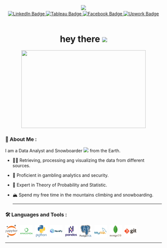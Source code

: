 
<div id="header" align="center">
  <img src="https://media.giphy.com/media/l0Iy2PyFmAFOC7m24/giphy.gif" width="100"/>
</div>
<div id="badges" align="center">
  <a href="https://www.linkedin.com/in/nikolai-boravlev/">
    <img src="https://img.shields.io/badge/LinkedIn-blue?style=for-the-badge&logo=linkedin&logoColor=white" alt="LinkedIn Badge"/>
  </a>
  <a href="https://public.tableau.com/app/profile/boravlev.n">
    <img src="https://img.shields.io/badge/Tableau-red?style=for-the-badge&logo=tableau&logoColor=white" alt="Tableau Badge"/>
  </a>
  <a href="https://www.facebook.com/n.boravlev/">
    <img src="https://img.shields.io/badge/Facebook-blue?style=for-the-badge&logo=facebook&logoColor=white" alt="Facebook Badge"/>
   <a href="https://www.facebook.com/n.boravlev/">
   <img src="https://img.shields.io/badge/Upwork-green?style=for-the-badge&logo=upwork&logoColor=white" alt="Upwork Badge"/>
  </a>
</div>
<div id="counter" align="center">
  <img src="https://komarev.com/ghpvc/?username=nboravlev&style=flat-square&color=blue" alt=""/>
</div>
  
 
<h1 align = 'center'>
  hey there
  <img src="https://media.giphy.com/media/hvRJCLFzcasrR4ia7z/giphy.gif" width="30px"/>
</h1>
 
  <div align="center">
  <img src="https://media.giphy.com/media/JWuBH9rCO2uZuHBFpm/giphy.gif" width="400" height="250"/>
</div>
 
  ### 📌 About Me :
  I am a Data Analyst and Snowboarder <img src="https://media.giphy.com/media/VI2UC13hwWin1MIfmi/giphy.gif" width="30"> from the Earth.
  
- :man_technologist: Retrieving, processing ang visualizing the data from different sources.

- :slot_machine: Proficient in gambling analytics and security.

- :game_die: Expert in Theory of Probability and Statistic.

- :mountain_snow: Spend my free time in the mountains climbing and snowboarding.

  ---
  
### :hammer_and_wrench: Languages and Tools :
  
<div>
  <img src="https://github.com/devicons/devicon/blob/master/icons/jupyter/jupyter-original-wordmark.svg" title="Jupiter" alt="Jupiter" width="40" height="40"/>&nbsp;
  <img src="https://github.com/devicons/devicon/blob/master/icons/anaconda/anaconda-original-wordmark.svg" title="Anaconda" alt="Anaconda" width="40" height="40"/>&nbsp;
  <img src="https://github.com/devicons/devicon/blob/master/icons/python/python-original-wordmark.svg" title="Python" alt="Python" width="40" height="40"/>&nbsp;
  <img src="https://github.com/devicons/devicon/blob/master/icons/numpy/numpy-original-wordmark.svg" title="Numpy" alt="Numpy" width="40" height="40"/>&nbsp;
  <img src="https://github.com/devicons/devicon/blob/master/icons/pandas/pandas-original-wordmark.svg" title="Pandas" alt="Pandas" width="40" height="40"/>&nbsp;
  <img src="https://github.com/devicons/devicon/blob/master/icons/postgresql/postgresql-original-wordmark.svg" title="PostgreSQL" alt="PostgreSQL" width="40" height="40"/>&nbsp;
  <img src="https://github.com/devicons/devicon/blob/master/icons/mysql/mysql-original-wordmark.svg"  title="MySQL" alt="MySQL" width="40" height="40"/>&nbsp;
  <img src="https://github.com/devicons/devicon/blob/master/icons/mongodb/mongodb-original-wordmark.svg" title="Mongodb" alt="Mongodb" width="40" height="40"/>&nbsp;
 <img src="https://github.com/devicons/devicon/blob/master/icons/git/git-original-wordmark.svg" title="Git" **alt="Git" width="40" height="40"/>
</div>
  
---
